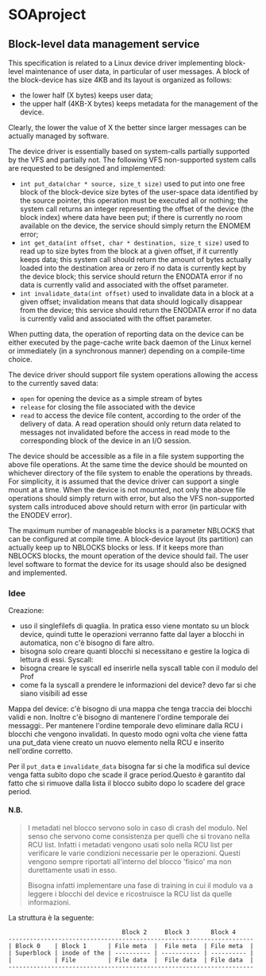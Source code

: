# SOAproject
## Block-level data management service
This specification is related to a Linux device driver implementing block-level maintenance of user data, in particular of user messages. A block of the block-device has size 4KB and its layout is organized as follows:
- the lower half (X bytes) keeps user data;
- the upper half (4KB-X bytes) keeps metadata for the management of the device.

Clearly, the lower the value of X the better since larger messages can be actually managed by software.

The device driver is essentially based on system-calls partially supported by the VFS and partially not. The following VFS non-supported system calls are requested to be designed and implemented:

- `int put_data(char * source, size_t size)` used to put into one free block of the block-device size bytes of the user-space data identified by the source pointer, this operation must be executed all or nothing; the system call returns an integer representing the offset of the device (the block index) where data have been put; if there is currently no room available on the device, the service should simply return the ENOMEM error;
- `int get_data(int offset, char * destination, size_t size)` used to read up to size bytes from the block at a given offset, if it currently keeps data; this system call should return the amount of bytes actually loaded into the destination area or zero if no data is currently kept by the device block; this service should return the ENODATA error if no data is currently valid and associated with the offset parameter.
- `int invalidate_data(int offset)` used to invalidate data in a block at a given offset; invalidation means that data should logically disappear from the device; this service should return the ENODATA error if no data is currently valid and associated with the offset parameter.

When putting data, the operation of reporting data on the device can be either executed by the page-cache write back daemon of the Linux kernel or immediately (in a synchronous manner) depending on a compile-time choice.

The device driver should support file system operations allowing the access to the currently saved data:

- `open` for opening the device as a simple stream of bytes
- `release` for closing the file associated with the device
- `read` to access the device file content, according to the order of the delivery of data. A read operation should only return data related to messages not invalidated before the access in read mode to the corresponding block of the device in an I/O session.

The device should be accessible as a file in a file system supporting the above file operations. At the same time the device should be mounted on whichever directory of the file system to enable the operations by threads. For simplicity, it is assumed that the device driver can support a single mount at a time. When the device is not mounted, not only the above file operations should simply return with error, but also the VFS non-supported system calls introduced above should return with error (in particular with the ENODEV error).

The maximum number of manageable blocks is a parameter NBLOCKS that can be configured at compile time. A block-device layout (its partition) can actually keep up to NBLOCKS blocks or less. If it keeps more than NBLOCKS blocks, the mount operation of the device should fail. The user level software to format the device for its usage should also be designed and implemented.



### Idee
Creazione:
- uso il singlefilefs di quaglia. In pratica esso viene montato su un block device, quindi tutte le operazioni verranno fatte dal layer a blocchi in automatica, non c'è bisogno di fare altro.
- bisogna solo creare quanti blocchi si necessitano e gestire la logica di lettura di essi.
Syscall:
- bisogna creare le syscall ed inserirle nella syscall table con il modulo del Prof
- come fa la syscall a prendere le informazioni del device? devo far si che siano visibili ad esse


Mappa del device: c'è bisogno di una mappa che tenga traccia dei blocchi validi e non. Inoltre c'è bisogno di mantenere l'ordine temporale dei messaggi:.
Per mantenere l'ordine temporale devo eliminare dalla RCU i blocchi che vengono invalidati. In questo modo ogni volta che viene fatta una put_data viene creato un nuovo elemento nella RCU e inserito nell'ordine corretto.


Per il `put_data` e `invalidate_data` bisogna far si che la modifica sul device venga fatta subito dopo che scade il grace period.Questo è garantito
dal fatto che si rimuove dalla lista il blocco subito dopo lo scadere del grace period.


#### N.B. 
> I metadati nel blocco servono solo in caso di crash del modulo. Nel senso che servono come consistenza
> per quelli che si trovano nella RCU list. Infatti i metadati vengono usati solo nella RCU list per verificare
> le varie condizioni necessarie per le operazioni. Questi vengono sempre riportati all'interno del blocco 'fisico' 
> ma non durettamente usati in esso.
> 
> Bisogna infatti implementare una fase di training in cui il modulo va a leggere i blocchi del device e ricostruisce
la RCU list da quelle informazioni.

La struttura è la seguente:

```
                                Block 2     Block 3      Block 4
---------------------------------------------------------------------
| Block 0    | Block 1      | File meta  |  File meta  | File meta  | 
| Superblock | inode of the | ---------- | ----------- | ---------- | 
|            | File         | File data  |  File data  | File data  |
---------------------------------------------------------------------

```

